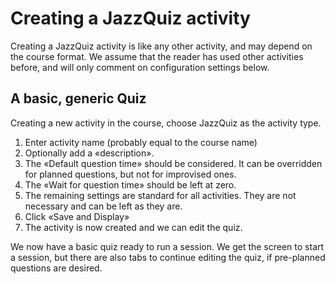 # Creating a JazzQuiz activity
Creating a JazzQuiz activity is like any other activity, and may depend on the course format. We assume that the reader has used other activities before, and will only comment on configuration settings below.

## A basic, generic Quiz
Creating a new activity in the course, choose JazzQuiz as the activity type.

1. Enter activity name (probably equal to the course name)
2. Optionally add a «description».
3. The «Default question time» should be considered. It can be overridden for planned questions, but not for improvised ones.
4. The «Wait for question time» should be left at zero.
5. The remaining settings are standard for all activities.  They are not necessary and can be left as they are.
6. Click «Save and Display»
7. The activity is now created and we can edit the quiz.

We now have a basic quiz ready to run a session. We get the screen to start a session, but there are also tabs to continue editing the quiz, if pre-planned questions are desired.